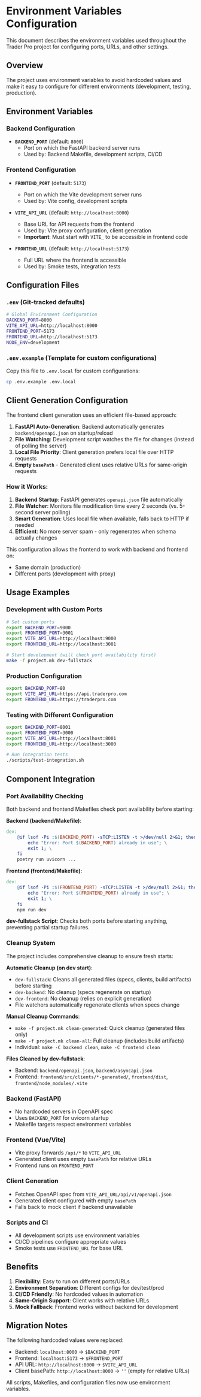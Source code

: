 # Environment Variables Configuration

This document describes the environment variables used throughout the Trader Pro project for configuring ports, URLs, and other settings.

## Overview

The project uses environment variables to avoid hardcoded values and make it easy to configure for different environments (development, testing, production).

## Environment Variables

### Backend Configuration

- **`BACKEND_PORT`** (default: `8000`)
  - Port on which the FastAPI backend server runs
  - Used by: Backend Makefile, development scripts, CI/CD

### Frontend Configuration

- **`FRONTEND_PORT`** (default: `5173`)

  - Port on which the Vite development server runs
  - Used by: Vite config, development scripts

- **`VITE_API_URL`** (default: `http://localhost:8000`)

  - Base URL for API requests from the frontend
  - Used by: Vite proxy configuration, client generation
  - **Important**: Must start with `VITE_` to be accessible in frontend code

- **`FRONTEND_URL`** (default: `http://localhost:5173`)
  - Full URL where the frontend is accessible
  - Used by: Smoke tests, integration tests

## Configuration Files

### `.env` (Git-tracked defaults)

```bash
# Global Environment Configuration
BACKEND_PORT=8000
VITE_API_URL=http://localhost:8000
FRONTEND_PORT=5173
FRONTEND_URL=http://localhost:5173
NODE_ENV=development
```

### `.env.example` (Template for custom configurations)

Copy this file to `.env.local` for custom configurations:

```bash
cp .env.example .env.local
```

## Client Generation Configuration

The frontend client generation uses an efficient file-based approach:

1. **FastAPI Auto-Generation**: Backend automatically generates `backend/openapi.json` on startup/reload
2. **File Watching**: Development script watches the file for changes (instead of polling the server)
3. **Local File Priority**: Client generation prefers local file over HTTP requests
4. **Empty `basePath`** - Generated client uses relative URLs for same-origin requests

### How it Works:

1. **Backend Startup**: FastAPI generates `openapi.json` file automatically
2. **File Watcher**: Monitors file modification time every 2 seconds (vs. 5-second server polling)
3. **Smart Generation**: Uses local file when available, falls back to HTTP if needed
4. **Efficient**: No more server spam - only regenerates when schema actually changes

This configuration allows the frontend to work with backend and frontend on:

- Same domain (production)
- Different ports (development with proxy)

## Usage Examples

### Development with Custom Ports

```bash
# Set custom ports
export BACKEND_PORT=9000
export FRONTEND_PORT=3001
export VITE_API_URL=http://localhost:9000
export FRONTEND_URL=http://localhost:3001

# Start development (will check port availability first)
make -f project.mk dev-fullstack
```

### Production Configuration

```bash
export BACKEND_PORT=80
export VITE_API_URL=https://api.traderpro.com
export FRONTEND_URL=https://traderpro.com
```

### Testing with Different Configuration

```bash
export BACKEND_PORT=8001
export FRONTEND_PORT=3000
export VITE_API_URL=http://localhost:8001
export FRONTEND_URL=http://localhost:3000

# Run integration tests
./scripts/test-integration.sh
```

## Component Integration

### Port Availability Checking

Both backend and frontend Makefiles check port availability before starting:

**Backend (backend/Makefile)**:

```makefile
dev:
	@if lsof -Pi :$(BACKEND_PORT) -sTCP:LISTEN -t >/dev/null 2>&1; then \
		echo "Error: Port $(BACKEND_PORT) already in use"; \
		exit 1; \
	fi
	poetry run uvicorn ...
```

**Frontend (frontend/Makefile)**:

```makefile
dev:
	@if lsof -Pi :$(FRONTEND_PORT) -sTCP:LISTEN -t >/dev/null 2>&1; then \
		echo "Error: Port $(FRONTEND_PORT) already in use"; \
		exit 1; \
	fi
	npm run dev
```

**dev-fullstack Script**:
Checks both ports before starting anything, preventing partial startup failures.

### Cleanup System

The project includes comprehensive cleanup to ensure fresh starts:

**Automatic Cleanup (on dev start)**:

- `dev-fullstack`: Cleans all generated files (specs, clients, build artifacts) before starting
- `dev-backend`: No cleanup (specs regenerate on startup)
- `dev-frontend`: No cleanup (relies on explicit generation)
- File watchers automatically regenerate clients when specs change

**Manual Cleanup Commands**:

- `make -f project.mk clean-generated`: Quick cleanup (generated files only)
- `make -f project.mk clean-all`: Full cleanup (includes build artifacts)
- Individual: `make -C backend clean`, `make -C frontend clean`

**Files Cleaned by dev-fullstack**:

- Backend: `backend/openapi.json`, `backend/asyncapi.json`
- Frontend: `frontend/src/clients/*-generated/`, `frontend/dist`, `frontend/node_modules/.vite`

### Backend (FastAPI)

- No hardcoded servers in OpenAPI spec
- Uses `BACKEND_PORT` for uvicorn startup
- Makefile targets respect environment variables

### Frontend (Vue/Vite)

- Vite proxy forwards `/api/*` to `VITE_API_URL`
- Generated client uses empty `basePath` for relative URLs
- Frontend runs on `FRONTEND_PORT`

### Client Generation

- Fetches OpenAPI spec from `VITE_API_URL/api/v1/openapi.json`
- Generated client configured with empty `basePath`
- Falls back to mock client if backend unavailable

### Scripts and CI

- All development scripts use environment variables
- CI/CD pipelines configure appropriate values
- Smoke tests use `FRONTEND_URL` for base URL

## Benefits

1. **Flexibility**: Easy to run on different ports/URLs
2. **Environment Separation**: Different configs for dev/test/prod
3. **CI/CD Friendly**: No hardcoded values in automation
4. **Same-Origin Support**: Client works with relative URLs
5. **Mock Fallback**: Frontend works without backend for development

## Migration Notes

The following hardcoded values were replaced:

- Backend: `localhost:8000` → `$BACKEND_PORT`
- Frontend: `localhost:5173` → `$FRONTEND_PORT`
- API URL: `http://localhost:8000` → `$VITE_API_URL`
- Client basePath: `http://localhost:8000` → `''` (empty for relative URLs)

All scripts, Makefiles, and configuration files now use environment variables.
